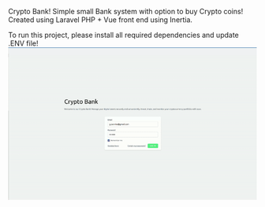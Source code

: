 Crypto Bank! 
Simple small Bank system with option to buy Crypto coins!
Created using Laravel PHP + Vue front end using Inertia.


To run this project, please install all required dependencies and update .ENV file!
![Screen Recording](/cryptobank.gif)
